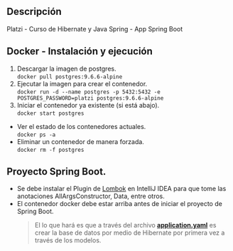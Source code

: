 ## Descripción
Platzi - Curso de Hibernate y Java Spring - App Spring Boot

## Docker - Instalación y ejecución
1. Descargar la imagen de postgres.
<br>`docker pull postgres:9.6.6-alpine`
2. Ejecutar la imagen para crear el contenedor.
<br>`docker run -d --name postgres -p 5432:5432 -e POSTGRES_PASSWORD=platzi postgres:9.6.6-alpine`
3. Iniciar el contenedor ya existente (si está abajo).
<br>`docker start postgres`
- Ver el estado de los contenedores actuales.
<br>`docker ps -a`
- Eliminar un contenedor de manera forzada.
<br>`docker rm -f postgres`

## Proyecto Spring Boot.
- Se debe instalar el Plugin de [Lombok](http://www.advlatam.com/en/lombok-a-library-to-code-more-cleanly/) en IntelliJ IDEA para que tome las anotaciones AllArgsConstructor, Data, entre otros.
- El contenedor docker debe estar arriba antes de iniciar el proyecto de Spring Boot.
    > El lo que hará es que a través del archivo [**application.yaml**](https://github.com/cesardramirez/e-reservation/blob/master/src/main/resources/application.yaml#L9) es crear la base de datos por medio de Hibernate por primera vez a través de los modelos.